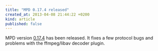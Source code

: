 ```yaml
---
title: "MPD 0.17.4 released"
created_at: 2013-04-08 21:44:22 +0200
kind: article
published: false
---
```


MPD version
[0.17.4](http://www.musicpd.org/download/mpd/0.17/mpd-0.17.4.tar.xz)
has been released.  It fixes a few protocol bugs and problems with the
ffmpeg/libav decoder plugin.
